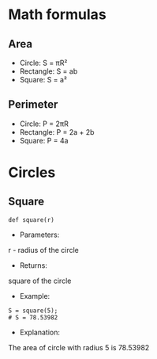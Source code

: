 # Math formulas
## Area
- Circle: S = πR²
- Rectangle: S = ab
- Square: S = a²

## Perimeter
- Circle: P = 2πR
- Rectangle: P = 2a + 2b
- Square: P = 4a
# Circles
## Square
```
def square(r)
```
- Parameters:

r - radius of the circle
- Returns:

square of the circle
- Example:
```
S = square(5);
# S = 78.53982
```
- Explanation:

The area of circle with radius 5 is 78.53982
